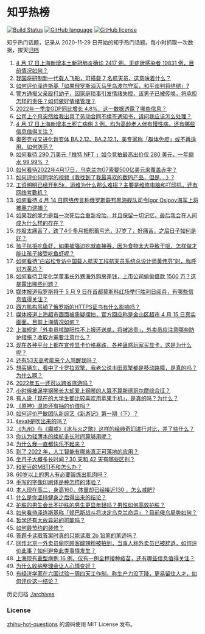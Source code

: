 # 知乎热榜
[![Build Status](https://github.com/ToWeLong/zhihu-hot-questions/workflows/CI/badge.svg)](https://github.com/ToWeLong/zhihu-hot-questions/actions)
[![GitHub language](https://img.shields.io/badge/language-golang-orange.svg)](https://golang.org/)
[![GitHub license](https://img.shields.io/github/license/ToWeLong/zhihu-hot-questions)](https://github.com/ToWeLong/zhihu-hot-questions/blob/main/LICENSE)

知乎热门话题，记录从 2020-11-29 日开始的知乎热门话题。每小时抓取一次数据，按天[归档](./archives)

<!-- BEGIN -->

1. [4 月 17 日上海新增本土新冠肺炎确诊 2417 例，无症状感染者 19831 例，目前情况如何？](https://www.zhihu.com/question/528585545)
1. [我国将研制新一代载人飞船，可搭载 7 名航天员，这意味着什么？](https://www.zhihu.com/question/528480629)
1. [如何评价泽连斯基「如果俄罗斯消灭马里乌波尔守军，和平谈判将终结」?](https://www.zhihu.com/question/528419663)
1. [警方通报父亲殴打幼子，因家庭琐事引发情绪失控，该男子已被传唤，将承担怎样的责任？如何做好情绪管理？](https://www.zhihu.com/question/528413780)
1. [2022年一季度GDP同比增长 4.8%，这一数据透露了哪些信息？](https://www.zhihu.com/question/528601547)
1. [公司上个月突然给我出具了劳动合同不续签通知书，请问我应该怎么处理？](https://www.zhihu.com/question/526896496)
1. [4 月 17 日上海新增本土死亡病例 3 例，均为高龄老人伴有慢性病，还有哪些信息值得关注？](https://www.zhihu.com/question/528585978)
1. [奥密克戎又进化新变体 BA.2.12、BA.2.12.1，美专家称「群体免疫」或不再适用，如何防范？](https://www.zhihu.com/question/528417270)
1. [如何看待 290 万美元「推特 NFT 」如今竞拍最高出价仅 280 美元，一年缩水 99.99% ？](https://www.zhihu.com/question/528441293)
1. [如何看待2022年4月17日，乌克兰向G7索要500亿美元来覆盖赤字？](https://www.zhihu.com/question/528509489)
1. [如何评价何同学的视频《我找到了我最喜欢的数码产品，但是....》?](https://www.zhihu.com/question/528515989)
1. [工资明明已经开到5k，运维为什么那么难招？主要是维修电脑和打印机，还有网络考勤机？](https://www.zhihu.com/question/516727752)
1. [如何看待 4 月 14 日网络传言称俄罗斯联邦黑海舰队司令Igor Osipov海军上将被暴力逮捕？](https://www.zhihu.com/question/528264485)
1. [如果我的能力是每一次死后会重新投胎，并且保留一切记忆，最后我会在人间成为什么样的存在？](https://www.zhihu.com/question/510544545)
1. [炒股太痛苦了，跌了4个多月把积蓄亏光，37岁了，好痛苦，之后日子如何是好？](https://www.zhihu.com/question/527706254)
1. [孩子抗拒吃鱼虾，如果被强迫吃就直接吞，因为食物太大导致干呕，怎样做才能让孩子接受吃鱼虾呢？](https://www.zhihu.com/question/521803345)
1. [如何看待“白岩松专访中国载人航天工程航天员系统总设计师黄伟芬”时，称呼对方黄总？](https://www.zhihu.com/question/528338402)
1. [如何看待卫星化学董事长外甥海外购房差钱，上市公司偷偷借款 1500 万？这暴露出哪些问题？](https://www.zhihu.com/question/528310713)
1. [媒体报道俄罗斯将于 5 月 9 日在首都莫斯科红场举行胜利日阅兵，有哪些信息值得关注？](https://www.zhihu.com/question/526353840)
1. [西方机构吊销了俄罗斯的HTTPS证书有什么影响吗？](https://www.zhihu.com/question/523817733)
1. [媒体报道上海超市画面被质疑摆拍，官方回应称是金山区超市 4 月 15 日真实画面，目前上海情况如何？](https://www.zhihu.com/question/528472717)
1. [上海规定「外卖员核酸阳性不上报还送单，将被追责」，外卖员应注意哪些防护措施？收取方需要注意什么？](https://www.zhihu.com/question/528436465)
1. [现在各种平台上都在宣传显卡价格暴跌，各种蛊惑玩家买显卡，这是为什么呢？](https://www.zhihu.com/question/526896929)
1. [还有53天高考能来个人骂醒我吗？](https://www.zhihu.com/question/528036957)
1. [想买辆车，看中了卡罗拉双擎，我老公说丰田双擎都是移动路障，是真的吗？为什么啊？](https://www.zhihu.com/question/521078545)
1. [2022年五一还可以跨省旅游吗？](https://www.zhihu.com/question/528261962)
1. [小时候被逼学钢琴长大却爱上钢琴的人算不算斯德哥尔摩综合征？](https://www.zhihu.com/question/521393935)
1. [有人说「现在的大学生都比较喜欢用苹果手机」，是真的吗？为什么？](https://www.zhihu.com/question/308832274)
1. [《原神》温迪还有抽的价值吗？](https://www.zhihu.com/question/527682868)
1. [如何评价严敏团队新综艺《新游记》第一期（下）？](https://www.zhihu.com/question/528496527)
1. [《eva》是吹出来的吗？](https://www.zhihu.com/question/527278885)
1. [《九州》与《魔戒》《冰与火之歌》这样的经典奇幻进行对比，差了些什么？](https://www.zhihu.com/question/445513048)
1. [你认为轻薄本的续航多长时间算够用呢？](https://www.zhihu.com/question/528444642)
1. [为什么我一直都快乐不起来？](https://www.zhihu.com/question/528566265)
1. [到了 2022 年，人工智能有哪些真正可落地的应用？](https://www.zhihu.com/question/525676630)
1. [坐月子大概多长时间？30 天和 42 天有哪些区别？](https://www.zhihu.com/question/492590520)
1. [和爱豆的MBTI不和怎么办？](https://www.zhihu.com/question/527735923)
1. [60岁以上的男人有必要锻炼出肌肉吗？](https://www.zhihu.com/question/527167307)
1. [手写的字像印刷体是种怎样的体验？](https://www.zhihu.com/question/62493350)
1. [本人现在高二，身高160，体重却已经接近130 ，怎么减肥?](https://www.zhihu.com/question/528428034)
1. [什么是你坚持健身之后得出来的结论？](https://www.zhihu.com/question/512344696)
1. [护肤的男生会比不护肤的男生更显年轻吗？男性如何高效护肤？](https://www.zhihu.com/question/523871993)
1. [如何看待泽连斯基称「顿巴斯战斗将决定乌克兰命运」？目前俄乌局势如何？](https://www.zhihu.com/question/528585007)
1. [哲学还有大放异彩的可能吗？](https://www.zhihu.com/question/526701715)
1. [如何最节约的装修？](https://www.zhihu.com/question/24157132)
1. [答题卡读取答案时真的只能读取 2b 铅笔的笔迹吗？](https://www.zhihu.com/question/267240292)
1. [网传北京一外卖员偷吃顾客酸辣粉被拍到，当事人称外卖员已被辞退，如何评价此事？如何避免此类事情发生？](https://www.zhihu.com/question/528166338)
1. [上海现有重型病例 16 例，仅有一例全程接种疫苗，还有哪些信息值得关注？](https://www.zhihu.com/question/528477916)
1. [为什么收纳整理会让人心情变好？](https://www.zhihu.com/question/527531849)
1. [有经济学家在六国试验一周四天工作制，称生产力没下降，更易留住人才，如何评价这一结论？](https://www.zhihu.com/question/527921165)

<!-- END -->

历史归档 [./archives](./archives)


### License
[zhihu-hot-questions](https://github.com/towelong/zhihu-hot-questions) 的源码使用 MIT License 发布。
